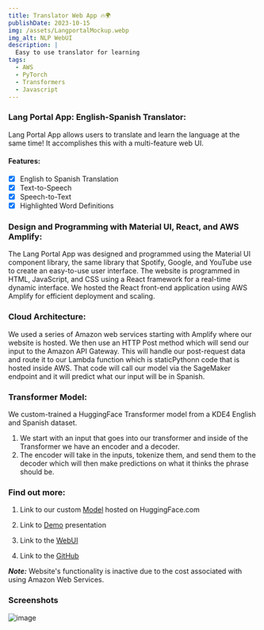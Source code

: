```yaml
---
title: Translator Web App 🔥🌍
publishDate: 2023-10-15
img: /assets/LangportalMockup.webp
img_alt: NLP WebUI
description: |
  Easy to use translator for learning
tags:
  - AWS
  - PyTorch
  - Transformers
  - Javascript
---
```

### Lang Portal App: English-Spanish Translator:

Lang Portal App allows users to translate and learn the language at the same time! It accomplishes this with a multi-feature web UI.

#### Features:
- [x] English to Spanish Translation
- [x] Text-to-Speech
- [x] Speech-to-Text
- [x] Highlighted Word Definitions

### Design and Programming with Material UI, React, and AWS Amplify:

The Lang Portal App was designed and programmed using the Material UI component library, the same library that Spotify, Google, and YouTube use to create an easy-to-use user interface. The website is programmed in HTML, JavaScript, and CSS using a React framework for a real-time dynamic interface. We hosted the React front-end application using AWS Amplify for efficient deployment and scaling.

### Cloud Architecture:

We used a series of Amazon web services starting with Amplify where our website is hosted. We then use an HTTP Post method which will send our input to the Amazon API Gateway. This will handle our post-request data and route it to our Lambda function which is staticPythonn code that is hosted inside AWS. That code will call our model via the SageMaker endpoint and it will predict what our input will be in Spanish.

### Transformer Model:
We custom-trained a HuggingFace Transformer model from a KDE4 English and Spanish dataset.

1. We start with an input that goes into our transformer and inside of the Transformer we have an encoder and a decoder. 
2. The encoder will take in the inputs, tokenize them, and send them to the decoder which will then make predictions on what it thinks the phrase should be. 

### Find out more:

1. Link to our custom [Model](https://huggingface.co/zainnaved/marian-finetuned-kde4-en-to-es) hosted on HuggingFace.com

2. Link to [Demo](https://www.youtube.com/live/HAyAWdbnM7g?si=lzKCAhY4GJ7BqgQJ&t=10296) presentation

3. Link to the [WebUI](https://bluestarburst.github.io/LangPortal/)

4. Link to the [GitHub](https://github.com/BlueStarBurst/LangPortal)

***Note:*** Website's functionality is inactive due to the cost associated with using Amazon Web Services.

### Screenshots
![image](https://github.com/BlueStarBurst/LangPortal/assets/78242653/6447b447-1446-453b-9896-f753da7ccb14)